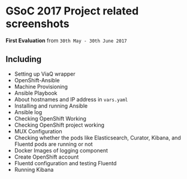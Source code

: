 # GSoC 2017 Project related screenshots

**First Evaluation** from ``30th May - 30th June 2017``
## Including

   - Setting up ViaQ wrapper 
   - OpenShift-Ansible
   - Machine Provisioning 
   - Ansible Playbook
   - About hostnames and IP address in `vars.yaml`
   - Installing and running Ansible
   - Ansible log
   - Checking OpenShift Working
   - Checking OpenShift project working
   - MUX Configuration
   - Checking whether the pods like Elasticsearch, Curator, Kibana, and Fluentd pods are running or not
   - Docker Images of logging component
   - Create OpenShift account
   - Fluentd configuration and testing Fluentd
   - Running Kibana

